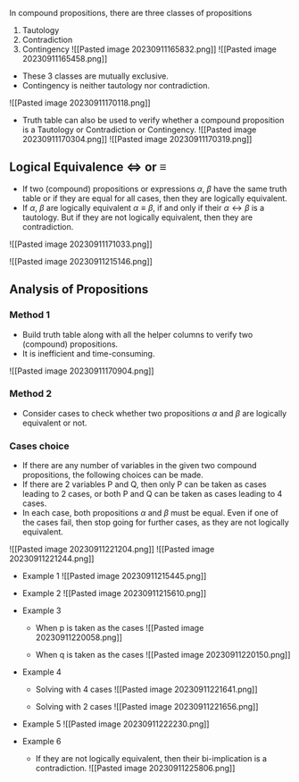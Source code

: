 In compound propositions, there are three classes of propositions
1. Tautology 
2. Contradiction
3. Contingency
![[Pasted image 20230911165832.png]]
![[Pasted image 20230911165458.png]]

- These 3 classes are mutually exclusive.
- Contingency is neither tautology nor contradiction.

![[Pasted image 20230911170118.png]]
- Truth table can also be used to verify whether a compound proposition is a Tautology or Contradiction or Contingency.
![[Pasted image 20230911170304.png]]
![[Pasted image 20230911170319.png]]

## Logical Equivalence $\Leftrightarrow$ or $\equiv$

- If two (compound) propositions or expressions $\alpha$, $\beta$ have the same truth table or if they are equal for all cases, then they are logically equivalent.
- If $\alpha$, $\beta$ are logically equivalent $\alpha \equiv \beta$, if and only if their $\alpha \leftrightarrow \beta$ is a tautology. But if they are not logically equivalent, then they are contradiction.

![[Pasted image 20230911171033.png]]

![[Pasted image 20230911215146.png]]

## Analysis of Propositions

### Method 1
- Build truth table along with all the helper columns to verify two (compound) propositions.
- It is inefficient and time-consuming.

![[Pasted image 20230911170904.png]]

### Method 2
- Consider cases to check whether two propositions $\alpha$ and $\beta$ are logically equivalent or not.
### Cases choice

- If there are any number of variables in the given two compound propositions, the following choices can be made.
- If there are 2 variables P and Q, then only P can be taken as cases leading to 2 cases, or both P and Q can be taken as cases leading to 4 cases.
- In each case, both propositions $\alpha$ and $\beta$ must be equal. Even if one of the cases fail, then stop going for further cases, as they are not logically equivalent.

![[Pasted image 20230911221204.png]]
![[Pasted image 20230911221244.png]]

- Example 1
![[Pasted image 20230911215445.png]]

- Example 2
![[Pasted image 20230911215610.png]]

- Example 3
	- When p is taken as the cases
	![[Pasted image 20230911220058.png]]

	- When q is taken as the cases
	![[Pasted image 20230911220150.png]]

- Example 4
	- Solving with 4 cases
	![[Pasted image 20230911221641.png]]

	- Solving with 2 cases
	![[Pasted image 20230911221656.png]]

- Example 5
![[Pasted image 20230911222230.png]]

- Example 6 
	- If they are not logically equivalent, then their bi-implication is a contradiction.
	![[Pasted image 20230911225806.png]]

